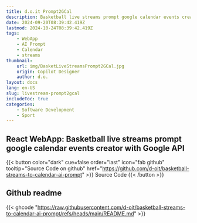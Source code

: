 ```yaml
---
title: d.o.it Prompt2GCal
description: Basketball live streams prompt google calendar events creator with Gemini
date: 2024-09-20T08:39:42.419Z
lastmod: 2024-10-24T08:39:42.419Z
tags:
    - WebApp
    - AI Prompt
    - Calendar
    - streams
thumbnail:
    url: img/BasketLiveStreamsPrompt2GCal.jpg
    origin: Copilot Designer
    author: d.o.
layout: docs
lang: en-US
slug: livestream-prompt2gcal
includeToc: true
categories:
    - Software Development
    - Sport
---
```


## React WebApp: Basketball live streams prompt google calendar events creator with Google API

{{< button color="dark" cue=false order="last" icon="fab github" tooltip="Source Code on github" href="https://github.com/d-oit/basketball-streams-to-calendar-ai-prompt" >}}
    Source Code
{{< /button >}}

## Github readme

{{< ghcode "https://raw.githubusercontent.com/d-oit/basketball-streams-to-calendar-ai-prompt/refs/heads/main/README.md" >}}
